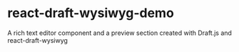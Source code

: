 # react-draft-wysiwyg-demo
A rich text editor component and a preview section created with Draft.js and react-draft-wysiwyg
